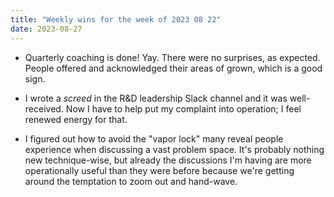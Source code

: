 ```yaml
---
title: "Weekly wins for the week of 2023 08 22"
date: 2023-08-27
---
```


- Quarterly coaching is done! Yay. There were no surprises, as expected. People offered and acknowledged their areas of grown, which is a good sign.

- I wrote a _screed_ in the R&D leadership Slack channel and it was well-received. Now I have to help put my complaint into operation; I feel renewed energy for that.

- I figured out how to avoid the "vapor lock" many reveal people experience when discussing a vast problem space. It's probably nothing new technique-wise, but already the discussions I'm having are more operationally useful than they were before because we're getting around the temptation to zoom out and hand-wave.

